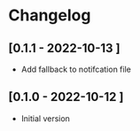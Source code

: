 # Changelog

## [0.1.1 - 2022-10-13 ]
- Add fallback to notifcation file

## [0.1.0 - 2022-10-12 ]
- Initial version